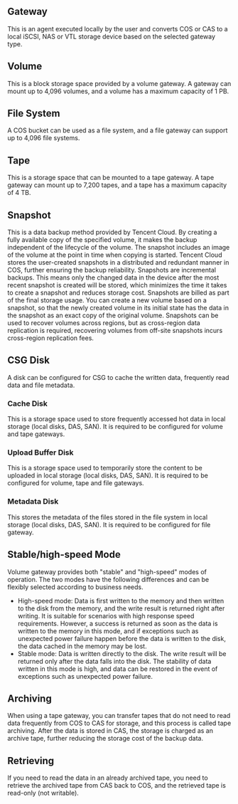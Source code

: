 ## Gateway
This is an agent executed locally by the user and converts COS or CAS to a local iSCSI, NAS or VTL storage device based on the selected gateway type.

## Volume
This is a block storage space provided by a volume gateway. A gateway can mount up to 4,096 volumes, and a volume has a maximum capacity of 1 PB.

## File System
A COS bucket can be used as a file system, and a file gateway can support up to 4,096 file systems.

## Tape
This is a storage space that can be mounted to a tape gateway. A tape gateway can mount up to 7,200 tapes, and a tape has a maximum capacity of 4 TB.

## Snapshot
This is a data backup method provided by Tencent Cloud. By creating a fully available copy of the specified volume, it makes the backup independent of the lifecycle of the volume. The snapshot includes an image of the volume at the point in time when copying is started. Tencent Cloud stores the user-created snapshots in a distributed and redundant manner in COS, further ensuring the backup reliability. Snapshots are incremental backups. This means only the changed data in the device after the most recent snapshot is created will be stored, which minimizes the time it takes to create a snapshot and reduces storage cost. Snapshots are billed as part of the final storage usage.
You can create a new volume based on a snapshot, so that the newly created volume in its initial state has the data in the snapshot as an exact copy of the original volume. Snapshots can be used to recover volumes across regions, but as cross-region data replication is required, recovering volumes from off-site snapshots incurs cross-region replication fees.

## CSG Disk
A disk can be configured for CSG to cache the written data, frequently read data and file metadata.

### Cache Disk
This is a storage space used to store frequently accessed hot data in local storage (local disks, DAS, SAN). It is required to be configured for volume and tape gateways.

### Upload Buffer Disk
This is a storage space used to temporarily store the content to be uploaded in local storage (local disks, DAS, SAN). It is required to be configured for volume, tape and file gateways.


### Metadata Disk
This stores the metadata of the files stored in the file system in local storage (local disks, DAS, SAN). It is required to be configured for file gateway.


## Stable/high-speed Mode
Volume gateway provides both "stable" and "high-speed" modes of operation. The two modes have the following differences and can be flexibly selected according to business needs.

- High-speed mode: Data is first written to the memory and then written to the disk from the memory, and the write result is returned right after writing. It is suitable for scenarios with high response speed requirements. However, a success is returned as soon as the data is written to the memory in this mode, and if exceptions such as unexpected power failure happen before the data is written to the disk, the data cached in the memory may be lost.
- Stable mode: Data is written directly to the disk. The write result will be returned only after the data falls into the disk. The stability of data written in this mode is high, and data can be restored in the event of exceptions such as unexpected power failure.

## Archiving
When using a tape gateway, you can transfer tapes that do not need to read data frequently from COS to CAS for storage, and this process is called tape archiving. After the data is stored in CAS, the storage is charged as an archive tape, further reducing the storage cost of the backup data.

## Retrieving
If you need to read the data in an already archived tape, you need to retrieve the archived tape from CAS back to COS, and the retrieved tape is read-only (not writable).





